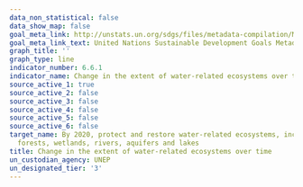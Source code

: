 ```yaml
---
data_non_statistical: false
data_show_map: false
goal_meta_link: http://unstats.un.org/sdgs/files/metadata-compilation/Metadata-Goal-6.pdf
goal_meta_link_text: United Nations Sustainable Development Goals Metadata (pdf 428kB)
graph_title: ''
graph_type: line
indicator_number: 6.6.1
indicator_name: Change in the extent of water-related ecosystems over time
source_active_1: true
source_active_2: false
source_active_3: false
source_active_4: false
source_active_5: false
source_active_6: false
target_name: By 2020, protect and restore water-related ecosystems, including mountains,
  forests, wetlands, rivers, aquifers and lakes
title: Change in the extent of water-related ecosystems over time
un_custodian_agency: UNEP
un_designated_tier: '3'
---
```

